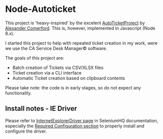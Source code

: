 # Node-Autoticket
This project is 'heavy-inspired' by the excelent [AutoTicketProject](https://github.com/cmrfrd/AutoTicketProject) by [Alexander Comerford](https://github.com/cmrfrd).
This is, however, implemented in Javascript (Node 8.x).

I started this project to help with repeated ticket creation in my work, were we use the CA Service Desk Manager© software.

The goals of this project are:
- Batch creation of Tickets via CSV/XLSX files
- Ticket creation via a CLI interface
- Automatic Ticket creation based on clipboard contents

Please take note: the code is in early stages, so do not expect any functionality.

## Install notes - IE Driver
Please refer to [InternetExplorerDriver page](https://github.com/SeleniumHQ/selenium/wiki/InternetExplorerDriver) in SeleniumHQ documentation, especially the [Required Configuration section](https://github.com/SeleniumHQ/selenium/wiki/InternetExplorerDriver#required-configuration) to properly install and configure the driver.